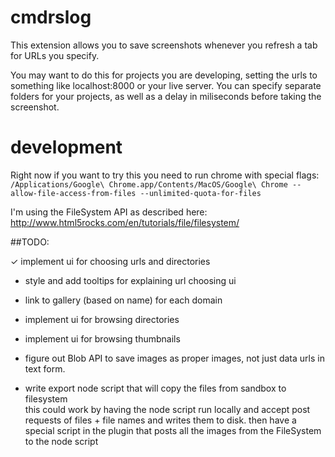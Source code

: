 # cmdrslog
This extension allows you to save screenshots whenever you refresh a tab for URLs you specify.  

You may want to do this for projects you are developing, setting the urls to something like localhost:8000 or your live server.
You can specify separate folders for your projects, as well as a delay in miliseconds before taking the screenshot. 


# development
Right now if you want to try this you need to run chrome with special flags:  
```/Applications/Google\ Chrome.app/Contents/MacOS/Google\ Chrome --allow-file-access-from-files --unlimited-quota-for-files```

I'm using the FileSystem API as described here:
http://www.html5rocks.com/en/tutorials/file/filesystem/  

##TODO:

✓ implement ui for choosing urls and directories  
* style and add tooltips for explaining url choosing ui  
* link to gallery (based on name) for each domain  

* implement ui for browsing directories  
* implement ui for browsing thumbnails  
* figure out Blob API to save images as proper images, not just data urls in text form.  

* write export node script that will copy the files from sandbox to filesystem  
    this could work by having the node script run locally and accept post
    requests of files + file names and writes them to disk. then have a special
    script in the plugin that posts all the images
    from the FileSystem to the node script

